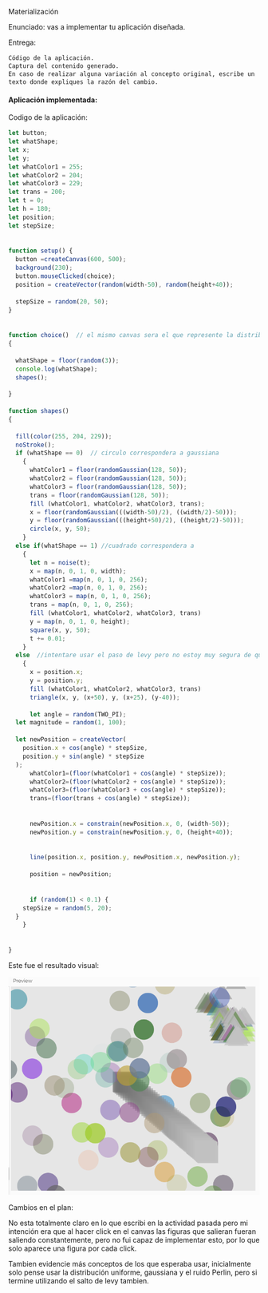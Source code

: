 Materialización

Enunciado: vas a implementar tu aplicación diseñada.

Entrega:

    Código de la aplicación.
    Captura del contenido generado.
    En caso de realizar alguna variación al concepto original, escribe un texto donde expliques la razón del cambio.

#### Aplicación implementada:

Codigo de la aplicación:

``` js
let button;
let whatShape;
let x;
let y;
let whatColor1 = 255;
let whatColor2 = 204;
let whatColor3 = 229;
let trans = 200;
let t = 0;
let h = 180;
let position;
let stepSize;


function setup() {
  button =createCanvas(600, 500);  
  background(230);
  button.mouseClicked(choice);
  position = createVector(random(width-50), random(height+40));
  
  stepSize = random(20, 50);
}


function choice()  // el mismo canvas sera el que represente la distribución uniforme
{
  
  whatShape = floor(random(3));
  console.log(whatShape);
  shapes();
  
}

function shapes()
{
  
  fill(color(255, 204, 229));
  noStroke();
  if (whatShape == 0)  // circulo correspondera a gaussiana
    {
      whatColor1 = floor(randomGaussian(128, 50));
      whatColor2 = floor(randomGaussian(128, 50));
      whatColor3 = floor(randomGaussian(128, 50));
      trans = floor(randomGaussian(128, 50));
      fill (whatColor1, whatColor2, whatColor3, trans);
      x = floor(randomGaussian(((width-50)/2), ((width/2)-50)));
      y = floor(randomGaussian(((height+50)/2), ((height/2)-50)));          //usando la distribución gaussiana se busca el color, la ubicación y la transpariencia
      circle(x, y, 50);
    }
  else if(whatShape == 1) //cuadrado correspondera a 
    {
      let n = noise(t);
      x = map(n, 0, 1, 0, width);
      whatColor1 =map(n, 0, 1, 0, 256);
      whatColor2 =map(n, 0, 1, 0, 256);
      whatColor3 = map(n, 0, 1, 0, 256);    
      trans = map(n, 0, 1, 0, 256);
      fill (whatColor1, whatColor2, whatColor3, trans)
      y = map(n, 0, 1, 0, height);
      square(x, y, 50);
      t += 0.01;
    }
  else  //intentare usar el paso de levy pero no estoy muy segura de que sirva o se pueda evidenciar bien
    {
      x = position.x;
      y = position.y;
      fill (whatColor1, whatColor2, whatColor3, trans)
      triangle(x, y, (x+50), y, (x+25), (y-40));  
      
      let angle = random(TWO_PI); 
  let magnitude = random(1, 100); 

  let newPosition = createVector(
    position.x + cos(angle) * stepSize,
    position.y + sin(angle) * stepSize
  );
      whatColor1=(floor(whatColor1 + cos(angle) * stepSize));
      whatColor2=(floor(whatColor2 + cos(angle) * stepSize));
      whatColor3=(floor(whatColor3 + cos(angle) * stepSize));
      trans=(floor(trans + cos(angle) * stepSize));


      newPosition.x = constrain(newPosition.x, 0, (width-50));
      newPosition.y = constrain(newPosition.y, 0, (height+40));

 
      line(position.x, position.y, newPosition.x, newPosition.y);

      position = newPosition;
          
      
      if (random(1) < 0.1) {
    stepSize = random(5, 20); 
  }
    }
      
  
}
```

Este fue el resultado visual:


![app](../../../../assets/app1.png)

Cambios en el plan:

No esta totalmente claro en lo que escribi en la actividad pasada pero mi intención era que al hacer click en el canvas las figuras que salieran fueran saliendo constantemente, pero no fui capaz de implementar esto, por lo que solo aparece una figura por cada click.

Tambien evidencie más conceptos de los que esperaba usar, inicialmente solo pense usar la distribución uniforme, gaussiana y el ruido Perlin, pero si termine utilizando el salto de levy tambien.
